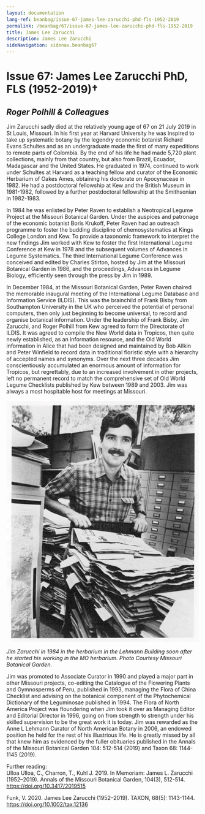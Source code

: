 ```yaml
---
layout: documentation
lang-ref: beanbag/issue-67-james-lee-zarucchi-phd-fls-1952-2019
permalink: /beanbag/67/issue-67-james-lee-zarucchi-phd-fls-1952-2019
title: James Lee Zarucchi
description: James Lee Zarucchi
sideNavigation: sidenav.beanbag67
---
```


# Issue 67: James Lee Zarucchi PhD, FLS (1952-2019)†

## *Roger Polhill & Colleagues*

Jim Zarucchi sadly died at the relatively young age of 67 on 21 July 2019 in St Louis, Missouri. In his first year at Harvard University he was inspired to take up systematic botany by the legendry economic botanist Richard Evans Schultes and as an undergraduate made the first of many expeditions to remote parts of Colombia. By the end of his life he had made 5,720 plant collections, mainly from that country, but also from Brazil, Ecuador, Madagascar and the United States. He graduated in 1974, continued to work under Schultes at Harvard as a teaching fellow and curator of the Economic Herbarium of Oakes Ames, obtaining his doctorate on Apocynaceae in 1982. He had a postdoctoral fellowship at Kew and the British Museum in 1981-1982, followed by a further postdoctoral fellowship at the Smithsonian in 1982-1983.

In 1984 he was enlisted by Peter Raven to establish a Neotropical Legume Project at the Missouri Botanical Garden. Under the auspices and patronage of the economic botanist Boris Krukoff, Peter Raven had an outreach programme to foster the budding discipline of chemosystematics at Kings College London and Kew. To provide a taxonomic framework to interpret the new findings Jim worked with Kew to foster the first International Legume Conference at Kew in 1978 and the subsequent volumes of Advances in Legume Systematics. The third International Legume Conference was conceived and edited by Charles Stirton, hosted by Jim at the Missouri Botanical Garden in 1986, and the proceedings, Advances in Legume Biology, efficiently seen through the press by Jim in 1989.

In December 1984, at the Missouri Botanical Garden, Peter Raven chaired the memorable inaugural meeting of the International Legume Database and Information Service (ILDIS). This was the brainchild of Frank Bisby from Southampton University in the UK who perceived the potential of personal computers, then only just beginning to become universal, to record and organise botanical information. Under the leadership of Frank Bisby, Jim Zarucchi, and Roger Polhill from Kew agreed to form the Directorate of ILDIS. It was agreed to compile the New World data in Tropicos, then quite newly established, as an information resource, and the Old World information in Alice that had been designed and maintained by Bob Allkin and Peter Winfield to record data in traditional floristic style with a hierarchy of accepted names and synonyms. Over the next three decades Jim conscientiously accumulated an enormous amount of information for Tropicos, but regrettably, due to an increased involvement in other projects, left no permanent record to match the comprehensive set of Old World Legume Checklists published by Kew between 1989 and 2003. Jim was always a most hospitable host for meetings at Missouri.

![](/assets/images/jlz-1.png)

*Jim Zarucchi in 1984 in the herbarium in the Lehmann Building soon after he started his working in the MO herbarium. Photo Courtesy Missouri Botanical Garden.*  

Jim was promoted to Associate Curator in 1990 and played a major part in other Missouri projects, co-editing the Catalogue of the Flowering Plants and Gymnosperms of Peru, published in 1993, managing the Flora of China Checklist and advising on the botanical component of the Phytochemical Dictionary of the Leguminosae published in 1994. The Flora of North America Project was floundering when Jim took it over as Managing Editor and Editorial Director in 1996, going on from strength to strength under his skilled supervision to be the great work it is today. Jim was rewarded as the Anne L Lehmann Curator of North American Botany in 2006, an endowed position he held for the rest of his illustrious life. He is greatly missed by all that knew him as evidenced by the fuller obituaries published in the Annals of the Missouri Botanical Garden 104: 512-514 (2019) and Taxon 68: 1144-1145 (2019).

Further reading:  
Ulloa Ulloa, C., Charron, T., Kuhl J. 2019. In Memoriam: James L. Zarucchi (1952–2019). Annals of the Missouri Botanical Garden, 104(3), 512-514. <https://doi.org/10.3417/2019515>  

Funk, V. 2020. James Lee Zarucchi (1952–2019). TAXON, 68(5): 1143-1144. <https://doi.org/10.1002/tax.12136>
